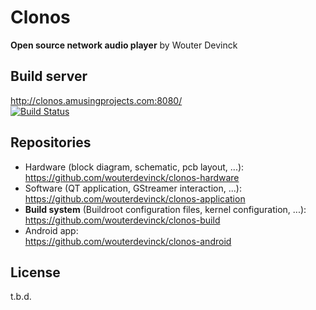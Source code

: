 Clonos
======
**Open source network audio player**
by Wouter Devinck

Build server
------------
http://clonos.amusingprojects.com:8080/<br />
[![Build Status](http://clonos.amusingprojects.com:8080/buildStatus/icon?job=Clonos)](http://clonos.amusingprojects.com:8080/job/Clonos/)

Repositories
------------
 * Hardware (block diagram, schematic, pcb layout, ...): <br />
   https://github.com/wouterdevinck/clonos-hardware
 * Software (QT application, GStreamer interaction, ...): <br />
   https://github.com/wouterdevinck/clonos-application
 * **Build system** (Buildroot configuration files, kernel configuration, ...): <br />
   https://github.com/wouterdevinck/clonos-build
 * Android app: <br />
   https://github.com/wouterdevinck/clonos-android

License
-------
t.b.d.
